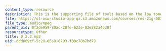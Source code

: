 ```yaml
---
content_type: resource
description: This is the supporting file of tools based on the low tone.
file: https://ol-ocw-studio-app-qa.s3.amazonaws.com/courses/res-21g-003-learning-chinese-a-foundation-course-in-mandarin-spring-2011/ddd869cf5c2805a90793f89c78b7bd79_0.2.3.mp3
file_type: audio/mpeg
parent_uid: 0f2de959-80ac-28fe-623e-02e282a4630f
resourcetype: Other
title: 0.2.3.mp3
uid: ddd869cf-5c28-05a9-0793-f89c78b7bd79
---
```

